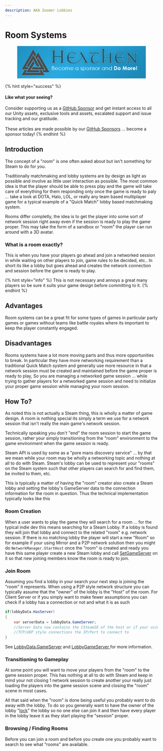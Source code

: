 ```yaml
---
description: AKA Zoomer Lobbies
---
```


# Room Systems

<figure><img src="../../../../.gitbook/assets/512x128 Sponsor Banner.png" alt="Become a sponsor and Do More"><figcaption></figcaption></figure>

{% hint style="success" %}
#### Like what your seeing?

Consider supporting us as a [GitHub Sponsor](../../../../) and get instant access to all our Unity assets, exclusive tools and assets, escalated support and issue tracking and our gratitude.\
\
These articles are made possible by our [GitHub Sponsors](https://github.com/sponsors/heathen-engineering) ... become a sponsor today!
{% endhint %}

## Introduction

The concept of a "room" is one often asked about but isn't something for Steam to do for you.

Traditionally matchmaking and lobby systems are by design as light as possible and involve as little user interaction as possible. The most common idea is that the player should be able to press play and the game will take care of everything for them responding only once the game is ready to paly ... take a look at DOTA, Halo, LOL, or really any team based multiplayer game for a typical example of a "Quick Match" lobby based matchmaking system.

Rooms differ completly, the idea is to get the player into some sort of network session right away even if the session is ready to play the game proper. This may take the form of a sandbox or "room" the player can run around with a 3D avatar.

### What is a room exactly?

This is when you have your players go ahead and join a networked session in while waiting on other players to join, game rules to be decided, etc.. In short its like a lobby but goes ahead and creates the network connection and session before the game is ready to play.

{% hint style="info" %}
This is not necessary and annoys a great many players so be sure it suits your game design before committing to it.
{% endhint %}

## Advantages

Room systems can be a great fit for some types of games in particular party games or games without teams like battle royales where its important to keep the player constantly engaged.

## Disadvantages

Rooms systems have a lot more moving parts and thus more opportunities to break. In particular they have more networking requirement than a traditional Quick Match system and generally use more resource in that a network session must be created and maintained before the game proper is ready to play,  So you are managing a networked game session ... while trying to gather players for a networked game session and need to initialize your proper game session while managing your room session.

## How To?

As noted this is not actually a Steam thing, this is wholly a matter of game design. A room is nothing special its simply a term we use for a network session that isn't really the main game's network session.&#x20;

Technically speaking you don't "end" the room session to start the game session, rather your simply transitioning from the "room" environment to the game environment when the game session is ready.

Steam API is used by some as a "pore mans discovery service" ... by that we mean while your room may be wholly a networking topic and nothing at all to do with Steam. Steam's lobby can be used to represent your "rooms" on the Steam system such that other players can search for and find them, be invited to them, etc.

This is typically a matter of having the "room" creator also create a Steam lobby and setting the lobby's GameServer data to the connection information for the room in question. Thus the technical implementation typically looks like this

### Room Creation

When a user wants to play the game they will search for a room ... for the typical indie dev this means searching for a Steam Lobby. If a lobby is found they will join that lobby and connect to the related "room" e.g. network session. If there is no matching lobby the player will start a new "Room" so for example if your using Mirror and a P2P network solution then you might do `NetworkManager.StartHost` once the "room" is created and ready you have this same player create a new Steam lobby and call [SetGameServer](../../data-layer/lobby-data.md#set-game-server) on it so that new joining members know the room is ready to join.

### Join Room

Assuming you find a lobby in your search your next step is joining the "room" it represents. When using a P2P style network structure you can typically assume that the "owner" of the lobby is the "Host" of the room. For Client Server or if you simply want to make fewer assumptions you can check if a lobby has a connection or not and what it is as such

```csharp
if(lobbyData.HasServer)
{
    var serverData = lobbyData.GameServer;
    //Server Data now contains the CSteamID of the host or if your using 
    //TCP/UDP style connections the IP/Port to connect to
}
```

See [LobbyData.GameServer](../../data-layer/lobby-data.md#game-server) and [LobbyGameServer ](../../objects/lobby-game-server.md)for more information.

### Transitioning to Gameplay

At some point you will want to move your players from the "room" to the game session proper. This has nothing at all to do with Steam and keep in mind your not closing 1 network session to create another your really just loading the players into the game session scene and closing the "room" scene in most cases.

All that said when the "room" is done being useful you probably want to do away with the lobby. To do so you generally want to have the owner of the lobby "[lock](../../data-layer/lobby-data.md#set-joinable)" the lobby so no one else can join it and then have every player in the lobby leave it as they start playing the "session" proper.

### Browsing / Finding Rooms

Before you can join a room and before you create one you probably want to search to see what "rooms" are available.&#x20;
